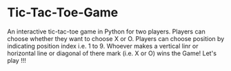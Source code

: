 # Tic-Tac-Toe-Game
An interactive tic-tac-toe game in Python for two players.
Players can choose whether they want to choose X or O.
Players can choose position by indicating position index i.e. 1 to 9.
Whoever makes a vertical linr or horizontal line or diagonal of there mark (i.e. X or O) wins the Game!
Let's play !!!

